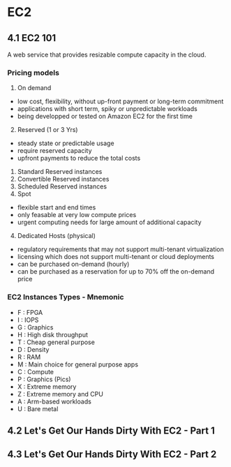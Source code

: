 # EC2

## 4.1 EC2 101
A web service that provides resizable compute capacity in the cloud.

### Pricing models
1. On demand
  - low cost, flexibility, without up-front payment or long-term commitment
  - applications with short term, spiky or unpredictable workloads
  - being developped or tested on Amazon EC2 for the first time
2. Reserved (1 or 3 Yrs)
  - steady state or predictable usage
  - require reserved capacity
  - upfront payments to reduce the total costs
  1. Standard Reserved instances
  2. Convertible Reserved instances
  3. Scheduled Reserved instances
3. Spot
  - flexible start and end times
  - only feasable at very low compute prices
  - urgent computing needs for large amount of additional capacity
4. Dedicated Hosts (physical)
  - regulatory requirements that may not support multi-tenant virtualization
  - licensing which does not support multi-tenant or cloud deployments
  - can be purchased on-demand (hourly)
  - can be purchased as a reservation for up to 70% off the on-demand price
  
### EC2 Instances Types - Mnemonic
- F : FPGA
- I : IOPS
- G : Graphics
- H : High disk throughput
- T : Cheap general purpose
- D : Density
- R : RAM
- M : Main choice for general purpose apps
- C : Compute
- P : Graphics (Pics)
- X : Extreme memory
- Z : Extreme memory and CPU
- A : Arm-based workloads
- U : Bare metal

## 4.2 Let's Get Our Hands Dirty With EC2 - Part 1

## 4.3 Let's Get Our Hands Dirty With EC2 - Part 2
